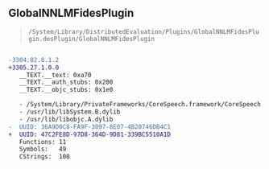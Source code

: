 ## GlobalNNLMFidesPlugin

> `/System/Library/DistributedEvaluation/Plugins/GlobalNNLMFidesPlugin.desPlugin/GlobalNNLMFidesPlugin`

```diff

-3304.82.8.1.2
+3305.27.1.0.0
   __TEXT.__text: 0xa70
   __TEXT.__auth_stubs: 0x200
   __TEXT.__objc_stubs: 0x1e0

   - /System/Library/PrivateFrameworks/CoreSpeech.framework/CoreSpeech
   - /usr/lib/libSystem.B.dylib
   - /usr/lib/libobjc.A.dylib
-  UUID: 36A9D0C8-FA9F-3097-8E07-4B20746DB4C1
+  UUID: 47C2FE8D-97D8-364D-9D81-339BC5510A1D
   Functions: 11
   Symbols:   49
   CStrings:  108

```
